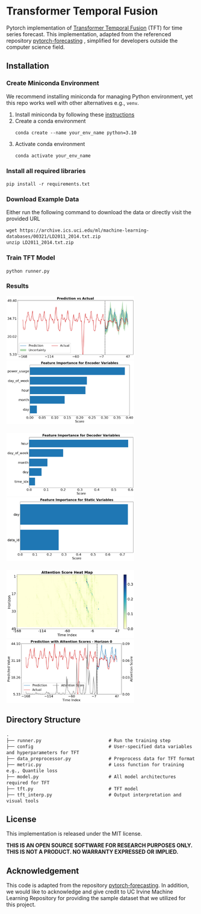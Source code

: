 # Transformer Temporal Fusion
Pytorch implementation of [Transformer Temporal Fusion](https://ai.googleblog.com/2021/12/interpretable-deep-learning-for-time.html) (TFT) for time series forecast. 
This implementation, adapted from the referenced repository [pytorch-forecasting](https://pytorch-forecasting.readthedocs.io/en/stable/index.html)
, simplified for developers outside the computer science field.
## Installation
### Create Miniconda Environment
We recommend installing miniconda for managing Python environment, yet this repo works well with other alternatives e.g., `venv`.
1. Install miniconda by following these [instructions](https://docs.conda.io/projects/conda/en/latest/user-guide/install/index.html#system-requirements) 
2. Create a conda environment
    ```
    conda create --name your_env_name python=3.10
    ```
3. Activate conda environment
    ```
    conda activate your_env_name
    ```
### Install all required libraries
```shell
pip install -r requirements.txt
```

### Download Example Data
Either run the following command to download the data or directly visit the provided URL

```shell
wget https://archive.ics.uci.edu/ml/machine-learning-databases/00321/LD2011_2014.txt.zip
unzip LD2011_2014.txt.zip
```
### Train TFT Model
```shell
python runner.py
```

### Results
<p align="center">
  <div>
    <img src="./figure/prediction.png" width="340px" style="display: inline-block; margin-right: 70px;">
    <img src="./figure/encoder_var_score.png" width="340px" style="display: inline-block;">
  </div>
  <div style="margin-top: 20px;">
    <img src="./figure/decoder_var_score.png" width="340px" style="display: inline-block; margin-right: 70px;">
    <img src="./figure/static_var_score.png" width="340px" style="display: inline-block;">
  </div>
  <div style="margin-top: 20px;">
    <img src="./figure/heat_map_attention_score.png" width="340px" style="display: inline-block; margin-right: 70px;">
    <img src="./figure/attention_score.png" width="340px" style="display: inline-block;">
  </div>
  
</p>



## Directory Structure
```
.
├── runner.py                         # Run the training step
├── config                            # User-specified data variables and hyperparameters for TFT
├── data_preprocessor.py              # Preprocess data for TFT format
├── metric.py                         # Loss function for training e.g., Quantile loss
├── model.py                          # All model architectures required for TFT 
├── tft.py                            # TFT model
├── tft_interp.py                     # Output interpretation and visual tools

```


## License 

This implementation is released under the MIT license. 

**THIS IS AN OPEN SOURCE SOFTWARE FOR RESEARCH PURPOSES ONLY. THIS IS NOT A PRODUCT. NO WARRANTY EXPRESSED OR IMPLIED.**

## Acknowledgement
This code is adapted from the repository [pytorch-forecasting](https://pytorch-forecasting.readthedocs.io/en/stable/index.html).
In addition, we would like to acknowledge and give credit to UC Irvine Machine Learning Repository for 
providing the sample dataset that we utilized for this project.
